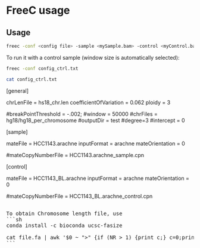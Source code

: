 # FreeC usage

## Usage
```sh
freec -conf <config file> -sample <mySample.bam> -control <myControl.bam>
```

To run it with a control sample (window size is automatically selected):
```sh
freec -conf config_ctrl.txt
```

```sh
cat config_ctrl.txt
```
</pre>
[general]

chrLenFile = hs18_chr.len
coefficientOfVariation = 0.062
ploidy = 3

#breakPointThreshold = -.002;
#window = 50000
#chrFiles = hg18/hg18_per_chromosome
#outputDir = test
#degree=3
#intercept = 0

[sample]

mateFile = HCC1143.arachne
inputFormat = arachne
mateOrientation = 0

#mateCopyNumberFile = HCC1143.arachne_sample.cpn

[control]

mateFile = HCC1143_BL.arachne
inputFormat = arachne
mateOrientation = 0

#mateCopyNumberFile = HCC1143_BL.arachne_control.cpn
<pre>

To obtain Chromosome length file, use
```sh
conda install -c bioconda ucsc-fasize

cat file.fa | awk '$0 ~ ">" {if (NR > 1) {print c;} c=0;printf substr($0,2,100) "\t"; } $0 !~ ">" {c+=length($0);} END { print c; }
```